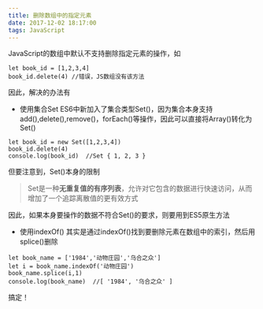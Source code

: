 ```yaml
---
title: 删除数组中的指定元素
date: 2017-12-02 18:17:00
tags: JavaScript
---
```


JavaScript的数组中默认不支持删除指定元素的操作，如
```
let book_id = [1,2,3,4]
book_id.delete(4) //错误，JS数组没有该方法
```
因此，解决的办法有
- 使用集合Set
ES6中新加入了集合类型Set()，因为集合本身支持add(),delete(),remove()，forEach()等操作，因此可以直接将Array()转化为Set()
```
let book_id = new Set([1,2,3,4])
book_id.delete(4)
console.log(book_id)  //Set { 1, 2, 3 }
```
但要注意到，Set()本身的限制
>Set是一种**无重复值的有序列表**，允许对它包含的数据进行快速访问，从而增加了一个追踪离散值的更有效方式                                                    

因此，如果本身要操作的数据不符合Set()的要求，则要用到ES5原生方法
- 使用indexOf()
其实是通过indexOf()找到要删除元素在数组中的索引，然后用splice()删除
```
let book_name = ['1984','动物庄园','乌合之众']
let i = book_name.indexOf('动物庄园')
book_name.splice(i,1)
console.log(book_name)  //[ '1984', '乌合之众' ]
```
搞定！
